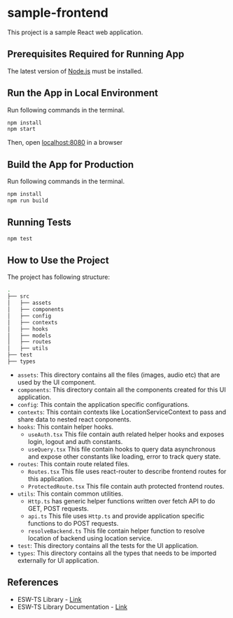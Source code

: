 # sample-frontend

This project is a sample React web application.

## Prerequisites Required for Running App

The latest version of [Node.js](https://nodejs.org/en/download/package-manager/) must be installed.

## Run the App in Local Environment

Run following commands in the terminal.

   ```bash
   npm install
   npm start
   ```

Then, open [localhost:8080](http://localhost:8080) in a browser

## Build the App for Production

Run following commands in the terminal.

```bash
npm install
npm run build
```

## Running Tests

```bash
npm test
```

## How to Use the Project

The project has following structure:

```bash
.
├── src
│   ├── assets
│   ├── components
│   ├── config
│   ├── contexts
│   ├── hooks
│   ├── models
│   ├── routes
│   ├── utils
├── test
├── types
```

* `assets`: This directory contains all the files (images, audio etc) that are used by the UI component.
* `components`: This directory contain all the components created for this UI application.
* `config`: This contain the application specific configurations.
* `contexts`: This contain contexts like LocationServiceContext to pass and share data to nested react conponents.
* `hooks`: This contain helper hooks.
  * `useAuth.tsx` This file contain auth related helper hooks and exposes login, logout and auth constants.
  * `useQuery.tsx` This file contain hooks to query data asynchronous and expose other constants like loading, error to track query state.
* `routes`: This contain route related files.
  * `Routes.tsx` This file uses react-router to describe frontend routes for this application.
  * `ProtectedRoute.tsx` This file contain auth protected frontend routes.
* `utils`: This contain common utilities.
  * `Http.ts` has generic helper functions written over fetch API to do GET, POST requests.
  * `api.ts` This file uses `Http.ts` and provide application specific functions to do POST requests.
  * `resolveBackend.ts` This file contain helper function to resolve location of backend using location service.
* `test`: This directory contains all the tests for the UI application.
* `types`: This directory contains all the types that needs to be imported externally for UI application.

## References

* ESW-TS Library - [Link](https://tmtsoftware/esw-ts/)
* ESW-TS Library Documentation - [Link](https://tmtsoftware.github.io/esw-ts/)
